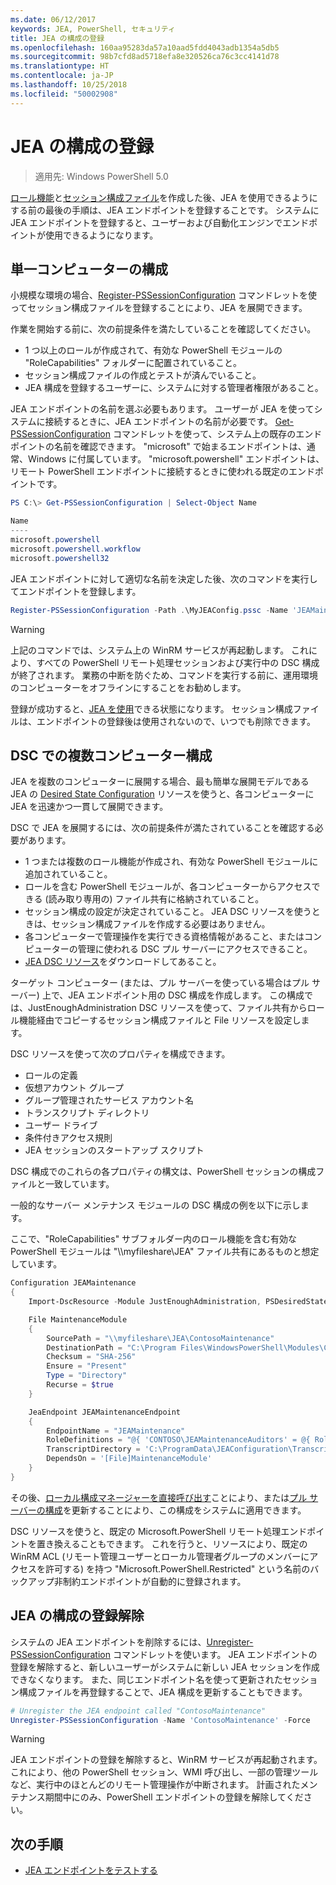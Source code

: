 ```yaml
---
ms.date: 06/12/2017
keywords: JEA, PowerShell, セキュリティ
title: JEA の構成の登録
ms.openlocfilehash: 160aa95283da57a10aad5fdd4043adb1354a5db5
ms.sourcegitcommit: 98b7cfd8ad5718efa8e320526ca76c3cc4141d78
ms.translationtype: HT
ms.contentlocale: ja-JP
ms.lasthandoff: 10/25/2018
ms.locfileid: "50002908"
---
```

# <a name="registering-jea-configurations"></a>JEA の構成の登録

> 適用先: Windows PowerShell 5.0

[ロール機能](role-capabilities.md)と[セッション構成ファイル](session-configurations.md)を作成した後、JEA を使用できるようにする前の最後の手順は、JEA エンドポイントを登録することです。
システムに JEA エンドポイントを登録すると、ユーザーおよび自動化エンジンでエンドポイントが使用できるようになります。

## <a name="single-machine-configuration"></a>単一コンピューターの構成

小規模な環境の場合、[Register-PSSessionConfiguration](https://msdn.microsoft.com/powershell/reference/5.1/microsoft.powershell.core/register-pssessionconfiguration) コマンドレットを使ってセッション構成ファイルを登録することにより、JEA を展開できます。

作業を開始する前に、次の前提条件を満たしていることを確認してください。
- 1 つ以上のロールが作成されて、有効な PowerShell モジュールの "RoleCapabilities" フォルダーに配置されていること。
- セッション構成ファイルの作成とテストが済んでいること。
- JEA 構成を登録するユーザーに、システムに対する管理者権限があること。

JEA エンドポイントの名前を選ぶ必要もあります。
ユーザーが JEA を使ってシステムに接続するときに、JEA エンドポイントの名前が必要です。
[Get-PSSessionConfiguration](https://msdn.microsoft.com/powershell/reference/5.1/microsoft.powershell.core/get-pssessionconfiguration) コマンドレットを使って、システム上の既存のエンドポイントの名前を確認できます。
"microsoft" で始まるエンドポイントは、通常、Windows に付属しています。
"microsoft.powershell" エンドポイントは、リモート PowerShell エンドポイントに接続するときに使われる既定のエンドポイントです。

```powershell
PS C:\> Get-PSSessionConfiguration | Select-Object Name

Name
----
microsoft.powershell
microsoft.powershell.workflow
microsoft.powershell32
```

JEA エンドポイントに対して適切な名前を決定した後、次のコマンドを実行してエンドポイントを登録します。

```powershell
Register-PSSessionConfiguration -Path .\MyJEAConfig.pssc -Name 'JEAMaintenance' -Force
```

> [!WARNING]
> 上記のコマンドでは、システム上の WinRM サービスが再起動します。
> これにより、すべての PowerShell リモート処理セッションおよび実行中の DSC 構成が終了されます。
> 業務の中断を防ぐため、コマンドを実行する前に、運用環境のコンピューターをオフラインにすることをお勧めします。

登録が成功すると、[JEA を使用](using-jea.md)できる状態になります。
セッション構成ファイルは、エンドポイントの登録後は使用されないので、いつでも削除できます。

## <a name="multi-machine-configuration-with-dsc"></a>DSC での複数コンピューター構成

JEA を複数のコンピューターに展開する場合、最も簡単な展開モデルである JEA の [Desired State Configuration](https://msdn.microsoft.com/powershell/dsc/overview) リソースを使うと、各コンピューターに JEA を迅速かつ一貫して展開できます。

DSC で JEA を展開するには、次の前提条件が満たされていることを確認する必要があります。
- 1 つまたは複数のロール機能が作成され、有効な PowerShell モジュールに追加されていること。
- ロールを含む PowerShell モジュールが、各コンピューターからアクセスできる (読み取り専用の) ファイル共有に格納されていること。
- セッション構成の設定が決定されていること。 JEA DSC リソースを使うときは、セッション構成ファイルを作成する必要はありません。
- 各コンピューターで管理操作を実行できる資格情報があること、またはコンピューターの管理に使われる DSC プル サーバーにアクセスできること。
- [JEA DSC リソース](https://github.com/PowerShell/JEA/tree/master/DSC%20Resource)をダウンロードしてあること。

ターゲット コンピューター (または、プル サーバーを使っている場合はプル サーバー) 上で、JEA エンドポイント用の DSC 構成を作成します。
この構成では、JustEnoughAdministration DSC リソースを使って、ファイル共有からロール機能経由でコピーするセッション構成ファイルと File リソースを設定します。

DSC リソースを使って次のプロパティを構成できます。
- ロールの定義
- 仮想アカウント グループ
- グループ管理されたサービス アカウント名
- トランスクリプト ディレクトリ
- ユーザー ドライブ
- 条件付きアクセス規則
- JEA セッションのスタートアップ スクリプト

DSC 構成でのこれらの各プロパティの構文は、PowerShell セッションの構成ファイルと一致しています。

一般的なサーバー メンテナンス モジュールの DSC 構成の例を以下に示します。

ここで、"RoleCapabilities" サブフォルダー内のロール機能を含む有効な PowerShell モジュールは "\\\\myfileshare\\JEA" ファイル共有にあるものと想定しています。


```powershell
Configuration JEAMaintenance
{
    Import-DscResource -Module JustEnoughAdministration, PSDesiredStateConfiguration

    File MaintenanceModule
    {
        SourcePath = "\\myfileshare\JEA\ContosoMaintenance"
        DestinationPath = "C:\Program Files\WindowsPowerShell\Modules\ContosoMaintenance"
        Checksum = "SHA-256"
        Ensure = "Present"
        Type = "Directory"
        Recurse = $true
    }

    JeaEndpoint JEAMaintenanceEndpoint
    {
        EndpointName = "JEAMaintenance"
        RoleDefinitions = "@{ 'CONTOSO\JEAMaintenanceAuditors' = @{ RoleCapabilities = 'GeneralServerMaintenance-Audit' }; 'CONTOSO\JEAMaintenanceAdmins' = @{ RoleCapabilities = 'GeneralServerMaintenance-Audit', 'GeneralServerMaintenance-Admin' } }"
        TranscriptDirectory = 'C:\ProgramData\JEAConfiguration\Transcripts'
        DependsOn = '[File]MaintenanceModule'
    }
}
```

その後、[ローカル構成マネージャーを直接呼び出す](https://msdn.microsoft.com/powershell/dsc/metaconfig)ことにより、または[プル サーバーの構成](https://msdn.microsoft.com/powershell/dsc/pullserver)を更新することにより、この構成をシステムに適用できます。

DSC リソースを使うと、既定の Microsoft.PowerShell リモート処理エンドポイントを置き換えることもできます。
これを行うと、リソースにより、既定の WinRM ACL (リモート管理ユーザーとローカル管理者グループのメンバーにアクセスを許可する) を持つ "Microsoft.PowerShell.Restricted" という名前のバックアップ非制約エンドポイントが自動的に登録されます。

## <a name="unregistering-jea-configurations"></a>JEA の構成の登録解除

システムの JEA エンドポイントを削除するには、[Unregister-PSSessionConfiguration](https://msdn.microsoft.com/powershell/reference/5.1/microsoft.powershell.core/Unregister-PSSessionConfiguration) コマンドレットを使います。
JEA エンドポイントの登録を解除すると、新しいユーザーがシステムに新しい JEA セッションを作成できなくなります。
また、同じエンドポイント名を使って更新されたセッション構成ファイルを再登録することで、JEA 構成を更新することもできます。

```powershell
# Unregister the JEA endpoint called "ContosoMaintenance"
Unregister-PSSessionConfiguration -Name 'ContosoMaintenance' -Force
```

> [!WARNING]
> JEA エンドポイントの登録を解除すると、WinRM サービスが再起動されます。
> これにより、他の PowerShell セッション、WMI 呼び出し、一部の管理ツールなど、実行中のほとんどのリモート管理操作が中断されます。
> 計画されたメンテナンス期間中にのみ、PowerShell エンドポイントの登録を解除してください。

## <a name="next-steps"></a>次の手順

- [JEA エンドポイントをテストする](using-jea.md)

